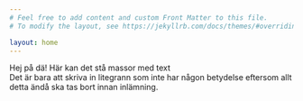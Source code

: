 ```yaml
---
# Feel free to add content and custom Front Matter to this file.
# To modify the layout, see https://jekyllrb.com/docs/themes/#overriding-theme-defaults

layout: home
---
```


Hej på dä! Här kan det stå massor med text <br>
Det är bara att skriva in litegrann som inte har någon betydelse eftersom allt detta ändå ska tas bort innan inlämning.